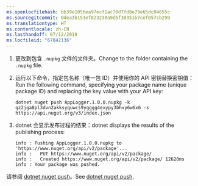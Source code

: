 ```yaml
---
ms.openlocfilehash: bb39e1056ea97ecf1ac70d7fd8e79e65dc04655c
ms.sourcegitcommit: 0dea3b153ef823230a9d5f38351b7cef057cb299
ms.translationtype: HT
ms.contentlocale: zh-CN
ms.lasthandoff: 07/12/2019
ms.locfileid: "67842136"
---
```

1. <span data-ttu-id="662a6-101">更改到包含 `.nupkg` 文件的文件夹。</span><span class="sxs-lookup"><span data-stu-id="662a6-101">Change to the folder containing the `.nupkg` file.</span></span>

1. <span data-ttu-id="662a6-102">运行以下命令，指定包名称（唯一包 ID）并使用你的 API 密钥替换密钥值：</span><span class="sxs-lookup"><span data-stu-id="662a6-102">Run the following command, specifying your package name (unique package ID) and replacing the key value with your API key:</span></span>

    ```cli
    dotnet nuget push AppLogger.1.0.0.nupkg -k qz2jga8pl3dvn2akksyquwcs9ygggg4exypy3bhxy6w6x6 -s https://api.nuget.org/v3/index.json
    ```

1. <span data-ttu-id="662a6-103">dotnet 会显示发布过程的结果：</span><span class="sxs-lookup"><span data-stu-id="662a6-103">dotnet displays the results of the publishing process:</span></span>

    ```output
    info : Pushing AppLogger.1.0.0.nupkg to 'https://www.nuget.org/api/v2/package'...
    info :   PUT https://www.nuget.org/api/v2/package/
    info :   Created https://www.nuget.org/api/v2/package/ 12620ms
    info : Your package was pushed.
    ```

<span data-ttu-id="662a6-104">请参阅 [dotnet nuget push](/dotnet/core/tools/dotnet-nuget-push)。</span><span class="sxs-lookup"><span data-stu-id="662a6-104">See [dotnet nuget push](/dotnet/core/tools/dotnet-nuget-push).</span></span>
